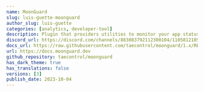 ```yaml
---
name: MoonGuard
slug: luis-guette-moonguard
author_slug: luis-guette
categories: [analytics, developer-tool]
description: Plugin that providers utilities to monitor your app status and performance once it is released to production.
discord_url: https://discord.com/channels/883083792112300104/1105812105489297548
docs_url: https://raw.githubusercontent.com/taecontrol/moonguard/1.x/README.md
url: https://docs.moonguard.dev
github_repository: taecontrol/moonguard
has_dark_theme: true
has_translations: false
versions: [3]
publish_date: 2023-10-04
---
```

